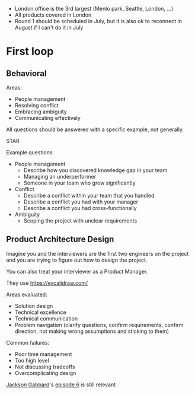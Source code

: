 
- London office is the 3rd largest (Menlo park, Seattle, London, …)
- All products covered in London
- Round 1 should be scheduled in July, but it is also ok to reconnect in August if I can't do it in July

# First loop

## Behavioral

Areas:
* People management
* Resolving conflict
* Embracing ambiguity
* Communicating effectively

All questions should be answered with a specific example, not generally.

STAR

Example questions:
* People management
	* Describe how you discovered knowledge gap in your team
	* Managing an underperformer
	* Someone in your team who grew significantly
* Conflict
	* Describe a conflict within your team that you handled
	* Describe a conflict you had with your manager
	* Describe a conflict you had cross-functionally
* Ambiguity
	* Scoping the project with unclear requirements

## Product Architecture Design

Imagine you and the interviewers are the first two engineers on the project and you are trying to figure out how to design the project.

You can also treat your interviewer as a Product Manager.

They use https://excalidraw.com/

Areas evaluated:
* Solution design
* Technical excellence
* Technical communication
* Problem navigation (clarify questions, confirm requirements, confirm direction, not making wrong assumptions and sticking to them)

Common failures:
* Poor time management
* Too high level
* Not discussing tradeoffs
* Overcomplicating design

[Jackson Gabbard](https://www.youtube.com/@jackson-gabbard)'s [episode 6](https://www.youtube.com/watch?v=ZgdS0EUmn70) is still relevant